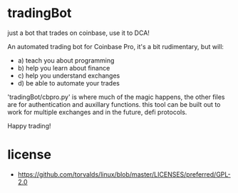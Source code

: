 # tradingBot
just a bot that trades on coinbase, use it to DCA!

An automated trading bot for Coinbase Pro, it's a bit rudimentary, but will:
- a) teach you about programming
- b) help you learn about finance
- c) help you understand exchanges
- d) be able to automate your trades

'tradingBot/cbpro.py' is where much of the magic happens, the other files are for authentication and auxillary functions.
this tool can be built out to work for multiple exchanges and in the future, defi protocols.

Happy trading!

# license
- https://github.com/torvalds/linux/blob/master/LICENSES/preferred/GPL-2.0
